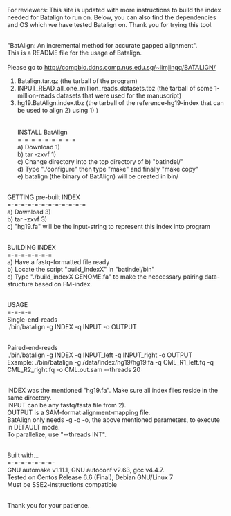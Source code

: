 For reviewers: This site is updated with more instructions to build the index needed for Batalign to run on. Below, you can also find the dependencies and OS which we have tested Batalign on. Thank you for trying this tool.<br><br>

"BatAlign: An incremental method for accurate gapped alignment".
<br>
This is a README file for the usage of Batalign.
<br><br>
Please go to http://compbio.ddns.comp.nus.edu.sg/~limjingq/BATALIGN/
<br>
1) Batalign.tar.gz (the tarball of the program)<br>
2) INPUT_READ_all_one_million_reads_datasets.tbz (the tarball of some 1-million-reads datasets that were used for the manuscript)<br>
3) hg19.BatAlign.index.tbz (the tarball of the reference-hg19-index that can be used to align 2) using 1) )<br>
<br><br>
INSTALL BatAlign<br>
=-=-=-=-=-=-=-=-=<br>
a) Download 1)<br>
b) tar -zxvf 1)<br>
c) Change directory into the top directory of b) "batindel/"<br>
d) Type "./configure" then type "make" and finally "make copy"<br>
e) batalign (the binary of BatAlign) will be created in bin/<br><br>

GETTING pre-built INDEX<br>
=-=-=-=-=-=-=-=-=-=-=-=<br>
a) Download 3)<br>
b) tar -zxvf 3)<br>
c) "hg19.fa" will be the input-string to represent this index into program<br><br>

BUILDING INDEX<br>
=-=-=-=-=-=-=<br>
a) Have a fastq-formatted file ready<br>
b) Locate the script "build_indexX" in "batindel/bin"<br>
c) Type "./build_indexX GENOME.fa" to make the neccessary pairing data-structure based on FM-index.<br><br>

USAGE<br>
=-=-=-= <br>
Single-end-reads <br>
./bin/batalign -g INDEX -q INPUT -o OUTPUT <br><br>

Paired-end-reads <br>
./bin/batalign -g INDEX -q INPUT_left -q INPUT_right -o OUTPUT <br>
Example: ./bin/batalign -g /data/index/hg19/hg19.fa -q CML_R1_left.fq -q CML_R2_right.fq -o CML.out.sam --threads 20 <br><br>

INDEX was the mentioned "hg19.fa". Make sure all index files reside in the same directory.<br>
INPUT can be any fastq/fasta file from 2).<br>
OUTPUT is a SAM-format alignment-mapping file.<br>
BatAlign only needs -g -q -o, the above mentioned parameters, to execute in DEFAULT mode.<br>
To parallelize, use "--threads INT". <br><br>

Built with...<br>
=-=-=-=-=-=-=-<br>
GNU automake v1.11.1, GNU autoconf v2.63, gcc v4.4.7.<br>
Tested on Centos Release 6.6 (Final), Debian GNU/Linux 7<br>
Must be SSE2-instructions compatible<br><br>

Thank you for your patience.<br>
